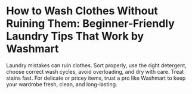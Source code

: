# How to Wash Clothes Without Ruining Them: Beginner-Friendly Laundry Tips That Work by Washmart
Laundry mistakes can ruin clothes. Sort properly, use the right detergent, choose correct wash cycles, avoid overloading, and dry with care. Treat stains fast. For delicate or pricey items, trust a pro like Washmart to keep your wardrobe fresh, clean, and long-lasting.
